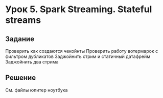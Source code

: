 # Урок 5. Spark Streaming. Stateful streams

## Задание

Проверить как создаются чекойнты
Проверить работу вотермарок с фильтром дубликатов
Заджойнить стрим и статичный датафрейм
Заджойнить два стрима

## Решение

См. файлы юпитер ноутбука
